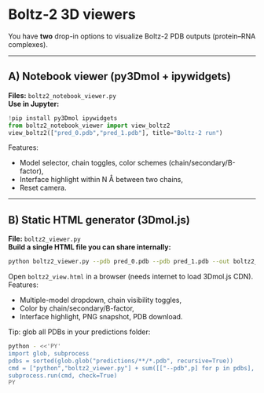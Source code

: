 # Boltz-2 3D viewers

You have **two** drop-in options to visualize Boltz-2 PDB outputs (protein–RNA complexes).

---

## A) Notebook viewer (py3Dmol + ipywidgets)

**Files:** `boltz2_notebook_viewer.py`  
**Use in Jupyter:**
```python
!pip install py3Dmol ipywidgets
from boltz2_notebook_viewer import view_boltz2
view_boltz2(["pred_0.pdb","pred_1.pdb"], title="Boltz-2 run")
```
Features:
- Model selector, chain toggles, color schemes (chain/secondary/B-factor),
- Interface highlight within N Å between two chains,
- Reset camera.

---

## B) Static HTML generator (3Dmol.js)

**File:** `boltz2_viewer.py`  
**Build a single HTML file you can share internally:**
```bash
python boltz2_viewer.py --pdb pred_0.pdb --pdb pred_1.pdb --out boltz2_view.html --title "Boltz-2 complex"
```
Open `boltz2_view.html` in a browser (needs internet to load 3Dmol.js CDN).  
Features:
- Multiple-model dropdown, chain visibility toggles,
- Color by chain/secondary/B-factor,
- Interface highlight, PNG snapshot, PDB download.

Tip: glob all PDBs in your predictions folder:
```bash
python - <<'PY'
import glob, subprocess
pdbs = sorted(glob.glob("predictions/**/*.pdb", recursive=True))
cmd = ["python","boltz2_viewer.py"] + sum([["--pdb",p] for p in pdbs], []) + ["--out","boltz2_view.html"]
subprocess.run(cmd, check=True)
PY
```